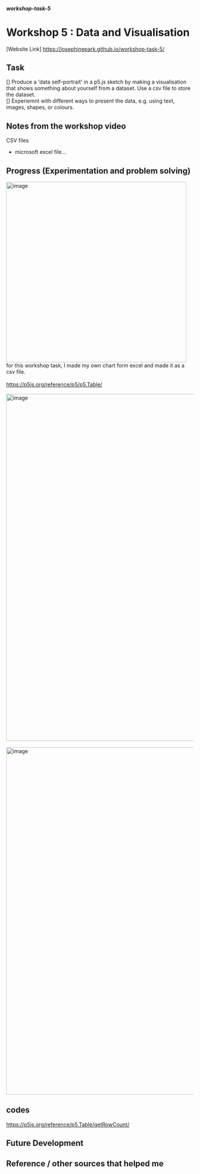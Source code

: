 ##### workshop-task-5

# Workshop 5 : Data and Visualisation

[Website Link] https://josephinepark.github.io/workshop-task-5/

## Task
[] Produce a 'data self-portrait' in a p5.js sketch by making a visualisation that shows something about yourself from a dataset. Use a csv file to store the dataset.<Br>
[] Experiemnt with different ways to present the data, e.g. using text, images, shapes, or colours.

## Notes from the workshop video
CSV files
- microsoft excel file...

## Progress (Experimentation and problem solving)
<img width="484" alt="image" src="https://github.com/user-attachments/assets/4cec0121-f56f-4aca-9f08-dbea0d3b9d3d" /><br>
for this workshop task, I made my own chart form excel and made it as a csv file. <br>
<br>
https://p5js.org/reference/p5/p5.Table/ <br>
<br>
<img width="931" alt="image" src="https://github.com/user-attachments/assets/b90d8eec-94c5-4695-85ce-1eff8f9ce444" /><br>
<br>
<img width="932" alt="image" src="https://github.com/user-attachments/assets/a62ad521-99a5-4604-942e-efa679f249f4" />



## codes

https://p5js.org/reference/p5.Table/getRowCount/

## Future Development

## Reference / other sources that helped me
